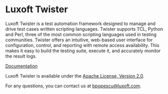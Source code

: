 Luxoft Twister
==============

Luxoft Twister is a test automation framework designed to manage and drive test cases written scripting languages.
Twister supports TCL, Python and Perl, three of the most common scripting languages used in testing communities.
Twister offers an intuitive, web-based user interface for configuration, control, and reporting with remote access availability. 
This makes it easy to build the testing suite, execute it, and accurately monitor the result logs.

[Documentation](https://github.com/Luxoft/Twister/blob/git_hub_branch/doc/Twister%20Guide.pdf)
  
Luxoft Twister is available under the [Apache License, Version 2.0](http://www.apache.org/licenses/LICENSE-2.0.html).
 
For any questions, you can contact us at bpopescu@luxoft.com.
